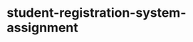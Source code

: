 # student-registration-system-assignment
<!-- git hub project link :

https://aasthadixit13.github.io/student-registration-system-assignment/ -->